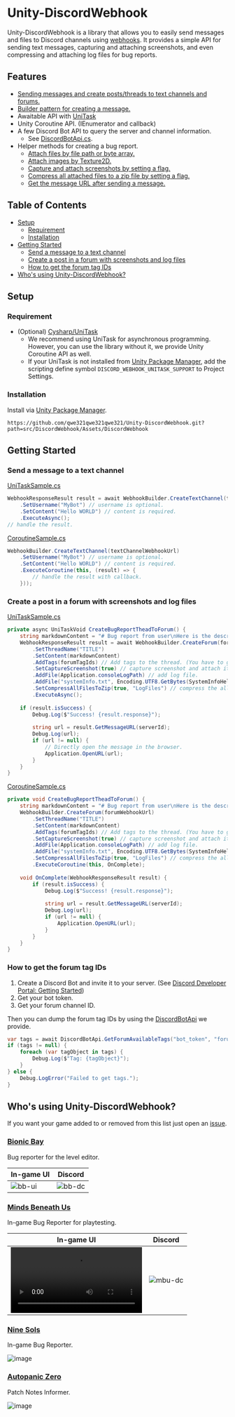 # Unity-DiscordWebhook


Unity-DiscordWebhook is a library that allows you to easily send messages and files to Discord channels using [webhooks](https://discord.com/developers/docs/resources/webhook). It provides a simple API for sending text messages, capturing and attaching screenshots, and even compressing and attaching log files for bug reports.

## Features
* [Sending messages and create posts/threads to text channels and forums.](#getting-started)
* [Builder pattern for creating a message.](#getting-started)
* Awaitable API with [UniTask](https://github.com/Cysharp/UniTask)
* Unity Coroutine API. (IEnumerator and callback)
* A few Discord Bot API to query the server and channel information. 
  * See [DiscordBotApi.cs](/src/DiscordWebhook/Assets/DiscordWebhook/Utility/DiscordBotApi.cs).
* Helper methods for creating a bug report.
  * [Attach files by file path or byte array.](#create-a-post-in-a-forum-with-screenshots-and-log-files)
  * [Attach images by Texture2D.](/src/DiscordWebhook/Assets/DiscordWebhook/WebhookBuilder.cs#L120)
  * [Capture and attach screenshots by setting a flag.](#create-a-post-in-a-forum-with-screenshots-and-log-files)
  * [Compress all attached files to a zip file by setting a flag.](#create-a-post-in-a-forum-with-screenshots-and-log-files)
  * [Get the message URL after sending a message.](#create-a-post-in-a-forum-with-screenshots-and-log-files)

## Table of Contents
- [Setup](#setup)
  - [Requirement](#requirement)
  - [Installation](#installation)
- [Getting Started](#getting-started)
  - [Send a message to a text channel](#send-a-message-to-a-text-channel)
  - [Create a post in a forum with screenshots and log files](#create-a-post-in-a-forum-with-screenshots-and-log-files)
  - [How to get the forum tag IDs](#how-to-get-the-forum-tag-ids)
- [Who's using Unity-DiscordWebhook?](#whos-using-unity-discordwebhook)
 
## Setup
### Requirement 
* (Optional) [Cysharp/UniTask](https://github.com/Cysharp/UniTask)
	* We recommend using UniTask for asynchronous programming. However, you can use the library without it, we provide Unity Coroutine API as well.
	* If your UniTask is not installed from [Unity Package Manager](https://docs.unity3d.com/Manual/upm-ui.html), add the scripting define symbol `DISCORD_WEBHOOK_UNITASK_SUPPORT` to Project Settings.

### Installation
Install via [Unity Package Manager](https://docs.unity3d.com/Manual/upm-ui.html).

```
https://github.com/qwe321qwe321qwe321/Unity-DiscordWebhook.git?path=src/DiscordWebhook/Assets/DiscordWebhook
```

## Getting Started

### Send a message to a text channel
[UniTaskSample.cs](/src/DiscordWebhook/Assets/Samples/UniTaskSample.cs)
```csharp
WebhookResponseResult result = await WebhookBuilder.CreateTextChannel(textChannelWebhookUrl)
	.SetUsername("MyBot") // username is optional.
	.SetContent("Hello WORLD") // content is required.
	.ExecuteAsync();
// handle the result.
```

[CoroutineSample.cs](/src/DiscordWebhook/Assets/Samples/CoroutineSample.cs)
```csharp
WebhookBuilder.CreateTextChannel(textChannelWebhookUrl)
	.SetUsername("MyBot") // username is optional.
	.SetContent("Hello WORLD") // content is required.
	.ExecuteCoroutine(this, (result) => {
    	// handle the result with callback.
	}));
```

### Create a post in a forum with screenshots and log files
[UniTaskSample.cs](/src/DiscordWebhook/Assets/Samples/UniTaskSample.cs)
```csharp
private async UniTaskVoid CreateBugReportTheadToForum() {
	string markdownContent = "# Bug report from user\nHere is the description.\n" + SystemInfoHelper.GetSystemInfoInMarkdownList();
	WebhookResponseResult result = await WebhookBuilder.CreateForum(forumWebhookUrl)
		.SetThreadName("TITLE")
		.SetContent(markdownContent)
		.AddTags(forumTagIds) // Add tags to the thread. (You have to get the tag IDs by DiscordBotApi upfront.)
		.SetCaptureScreenshot(true) // capture screenshot and attach it.
		.AddFile(Application.consoleLogPath) // add log file.
		.AddFile("systemInfo.txt", Encoding.UTF8.GetBytes(SystemInfoHelper.GetSystemInfoInMarkdownList())) // add system info.
		.SetCompressAllFilesToZip(true, "LogFiles") // compress the all files to a zip named "LogFiles.zip"
		.ExecuteAsync();
	
	if (result.isSuccess) {
		Debug.Log($"Success! {result.response}");
		
		string url = result.GetMessageURL(serverId);
		Debug.Log(url);
		if (url != null) {
			// Directly open the message in the browser.
			Application.OpenURL(url);
		}
	}
}
```

[CoroutineSample.cs](/src/DiscordWebhook/Assets/Samples/CoroutineSample.cs)
```csharp
private void CreateBugReportTheadToForum() {
	string markdownContent = "# Bug report from user\nHere is the description.\n" + SystemInfoHelper.GetSystemInfoInMarkdownList();
	WebhookBuilder.CreateForum(forumWebhookUrl)
		.SetThreadName("TITLE")
		.SetContent(markdownContent)
		.AddTags(forumTagIds) // Add tags to the thread. (You have to get the tag IDs by DiscordBotApi upfront.)
		.SetCaptureScreenshot(true) // capture screenshot and attach it.
		.AddFile(Application.consoleLogPath) // add log file.
		.AddFile("systemInfo.txt", Encoding.UTF8.GetBytes(SystemInfoHelper.GetSystemInfoInMarkdownList())) // add system info.
		.SetCompressAllFilesToZip(true, "LogFiles") // compress the all files to a zip named "LogFiles.zip"
		.ExecuteCoroutine(this, OnComplete);
	
	void OnComplete(WebhookResponseResult result) {
		if (result.isSuccess) {
			Debug.Log($"Success! {result.response}");
			
			string url = result.GetMessageURL(serverId);
			Debug.Log(url);
			if (url != null) {
				Application.OpenURL(url);
			}
		}
	}
}
```

### How to get the forum tag IDs
1. Create a Discord Bot and invite it to your server. (See [Discord Developer Portal: Getting Started](https://discord.com/developers/docs/quick-start/getting-started))
2. Get your bot token.
3. Get your forum channel ID.

Then you can dump the forum tag IDs by using the [DiscordBotApi](/src/DiscordWebhook/Assets/DiscordWebhook/Utility/DiscordBotApi.cs) we provide.
```csharp
var tags = await DiscordBotApi.GetForumAvailableTags("bot_token", "forum_channel_id");
if (tags != null) {
    foreach (var tagObject in tags) {
        Debug.Log($"Tag: {tagObject}");
    }
} else {
    Debug.LogError("Failed to get tags.");
}
```

## Who's using Unity-DiscordWebhook?
If you want your game added to or removed from this list just open an [issue](https://github.com/qwe321qwe321qwe321/qwe321qwe321qwe321.github.io/issues).

### [Bionic Bay](https://store.steampowered.com/app/1928690/Bionic_Bay/)
Bug reporter for the level editor.

| In-game UI | Discord |
| ----------- | --------|
| ![bb-ui](https://github.com/user-attachments/assets/351b2051-d0a1-4394-ac8d-7b621640262b) | ![bb-dc](https://github.com/user-attachments/assets/71f4e41b-a4fe-4a6a-83ee-362dbd53c603) |

### [Minds Beneath Us](https://store.steampowered.com/app/1610440/Minds_Beneath_Us/)
In-game Bug Reporter for playtesting.

| In-game UI | Discord |
| ----------- | --------|
| <video src="https://github.com/user-attachments/assets/3b589bbe-ca01-4d02-8418-27f3df014d73"/> | ![mbu-dc](https://github.com/user-attachments/assets/bfbcd605-107b-4660-ade5-2d7f637f3de7) |



### [Nine Sols](https://store.steampowered.com/app/1809540/_/)
In-game Bug Reporter.

![image](https://github.com/user-attachments/assets/a1a938de-0e39-433b-b410-d09254f86bbc)

### [Autopanic Zero](https://store.steampowered.com/app/1423670/_/)
Patch Notes Informer.

![image](https://github.com/user-attachments/assets/fc628088-06b1-42cc-801a-d02cb8922f39)





